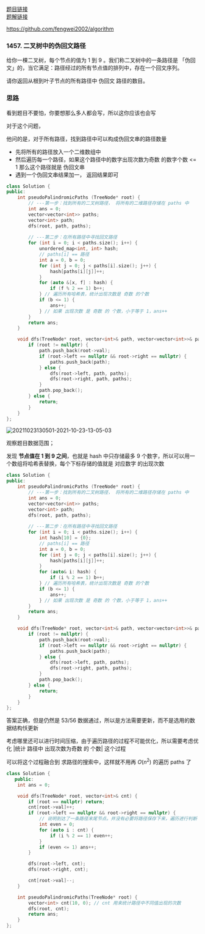 [题目链接](https://leetcode.cn/problems/pseudo-palindromic-paths-in-a-binary-tree/)  
[题解链接](https://leetcode.cn/problems/pseudo-palindromic-paths-in-a-binary-tree/solution/lc1457-fengwei2002-by-kycu-kwq5/)

https://github.com/fengwei2002/algorithm

### 1457. 二叉树中的伪回文路径

给你一棵二叉树，每个节点的值为 1 到 9 。我们称二叉树中的一条路径是 「伪回文」的，当它满足：路径经过的所有节点值的排列中，存在一个回文序列。

请你返回从根到叶子节点的所有路径中 伪回文 路径的数目。

### 思路

看到题目不要怕，你要想那么多人都会写，所以这你应该也会写

对于这个问题，

他问的是，对于所有路径，找到路径中可以构成伪回文串的路径数量

- 先将所有的路径放入一个二维数组中  
- 然后遍历每一个路径，如果这个路径中的数字出现次数为奇数 的数字个数 <= 1 那么这个路径就是 伪回文串
- 遇到一个伪回文串结果加一， 返回结果即可

``` cpp
class Solution {
public:
    int pseudoPalindromicPaths (TreeNode* root) {
        // ---第一步：找到所有的二叉树路径， 将所有的二维路径存储在 paths 中
        int ans = 0;
        vector<vector<int>> paths;
        vector<int> path;
        dfs(root, path, paths);
        
        // ---第二步：在所有路径中寻找回文路径
        for (int i = 0; i < paths.size(); i++) {
            unordered_map<int, int> hash;
            // paths[i] == 路径
            int a = 0, b = 0;
            for (int j = 0; j < paths[i].size(); j++) {
                hash[paths[i][j]]++;
            }
            for (auto &[x, f] : hash) {
                if (f % 2 == 1) b++;
            } // 遍历所有哈希表，统计出现次数是 奇数 的个数
            if (b <= 1) {
                ans++;
            } // 如果 出现次数 是 奇数 的 个数，小于等于 1，ans++
        }        
        return ans;
    }

    void dfs(TreeNode* root, vector<int>& path, vector<vector<int>>& paths) {
        if (root != nullptr) {
            path.push_back(root->val); 
            if (root->left == nullptr && root->right == nullptr) {
                paths.push_back(path);
            } else {
                dfs(root->left, path, paths);
                dfs(root->right, path, paths);
            }
            path.pop_back();
        } else {
            return;
        }
    }
};
```

![20211023130501-2021-10-23-13-05-03](https://raw.githubusercontent.com/fengwei2002/Pictures_02/master/images/20211023130501-2021-10-23-13-05-03.png)


观察题目数据范围；

发现 **节点值在 1 到 9 之间**，也就是 hash 中只存储最多 9 个数字，所以可以用一个数组将哈希表替换，每个下标存储的值就是 对应数字 的出现次数


``` cpp 
class Solution {
public:
    int pseudoPalindromicPaths (TreeNode* root) {
        // ---第一步：找到所有的二叉树路径， 将所有的二维路径存储在 paths 中
        int ans = 0;
        vector<vector<int>> paths;
        vector<int> path;
        dfs(root, path, paths);
        
        // ---第二步：在所有路径中寻找回文路径
        for (int i = 0; i < paths.size(); i++) {
            int hash[10] = {0};
            // paths[i] == 路径
            int a = 0, b = 0;
            for (int j = 0; j < paths[i].size(); j++) {
                hash[paths[i][j]]++;
            }
            for (auto& i: hash) {
                if (i % 2 == 1) b++;
            } // 遍历所有哈希表，统计出现次数是 奇数 的个数
            if (b <= 1) {
                ans++;
            } // 如果 出现次数 是 奇数 的 个数，小于等于 1，ans++
        }        
        return ans;
    }

    void dfs(TreeNode* root, vector<int>& path, vector<vector<int>>& paths) {
        if (root != nullptr) {
            path.push_back(root->val); 
            if (root->left == nullptr && root->right == nullptr) {
                paths.push_back(path);
            } else {
                dfs(root->left, path, paths);
                dfs(root->right, path, paths);
            }
            path.pop_back();
        } else {
            return;
        }
    }
};
```

答案正确，但是仍然是 53/56 数据通过，所以是方法需要更新，而不是选用的数据结构㤇更新

考虑哪里还可以进行时间压缩，由于遍历路径的过程不可能优化，所以需要考虑优化 |统计 路径中 出现次数为奇数 的 个数| 这个过程

可以将这个过程融合到 求路径的搜索中，这样就不用再 $O(n^2)$ 的遍历 paths 了


``` cpp
class Solution {
   public:
    int ans = 0;

    void dfs(TreeNode* root, vector<int>& cnt) {
        if (root == nullptr) return;
        cnt[root->val]++;
        if (root->left == nullptr && root->right == nullptr) {
            // 说明到达了一条路径末尾节点。并没有必要将路径保存下来，遍历进行判断
            int even = 0;
            for (auto i : cnt) {
                if (i % 2 == 1) even++; 
            }
            if (even <= 1) ans++;
        }

        dfs(root->left, cnt);
        dfs(root->right, cnt);

        cnt[root->val]--; 
    }

    int pseudoPalindromicPaths(TreeNode* root) {
        vector<int> cnt(10, 0); // cnt 用来统计路径中不同值出现的次数
	    dfs(root, cnt);
	    return ans;
    }
};
```